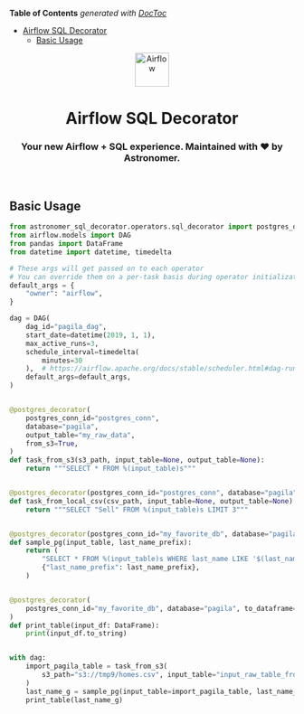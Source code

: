 <!-- START doctoc generated TOC please keep comment here to allow auto update -->
<!-- DON'T EDIT THIS SECTION, INSTEAD RE-RUN doctoc TO UPDATE -->
**Table of Contents**  *generated with [DocToc](https://github.com/thlorenz/doctoc)*

- [
  Airflow SQL Decorator
](#airflow-sql-decorator)
  - [Basic Usage](#basic-usage)

<!-- END doctoc generated TOC please keep comment here to allow auto update -->

<p align="center">
  <a href="https://www.airflow.apache.org">
    <img alt="Airflow" src="https://cwiki.apache.org/confluence/download/attachments/145723561/airflow_transparent.png?api=v2" width="60" />
  </a>
</p>
<h1 align="center">
  Airflow SQL Decorator
</h1>
  <h3 align="center">
  Your new Airflow + SQL experience. Maintained with ❤️ by Astronomer.
</h3>
<br/>

## Basic Usage

```python
from astronomer_sql_decorator.operators.sql_decorator import postgres_decorator
from airflow.models import DAG
from pandas import DataFrame
from datetime import datetime, timedelta

# These args will get passed on to each operator
# You can override them on a per-task basis during operator initialization
default_args = {
    "owner": "airflow",
}

dag = DAG(
    dag_id="pagila_dag",
    start_date=datetime(2019, 1, 1),
    max_active_runs=3,
    schedule_interval=timedelta(
        minutes=30
    ),  # https://airflow.apache.org/docs/stable/scheduler.html#dag-runs
    default_args=default_args,
)


@postgres_decorator(
    postgres_conn_id="postgres_conn",
    database="pagila",
    output_table="my_raw_data",
    from_s3=True,
)
def task_from_s3(s3_path, input_table=None, output_table=None):
    return """SELECT * FROM %(input_table)s"""


@postgres_decorator(postgres_conn_id="postgres_conn", database="pagila", from_csv=True)
def task_from_local_csv(csv_path, input_table=None, output_table=None):
    return """SELECT "Sell" FROM %(input_table)s LIMIT 3"""


@postgres_decorator(postgres_conn_id="my_favorite_db", database="pagila")
def sample_pg(input_table, last_name_prefix):
    return (
        "SELECT * FROM %(input_table)s WHERE last_name LIKE '$(last_name_prefix)s%%'",
        {"last_name_prefix": last_name_prefix},
    )


@postgres_decorator(
    postgres_conn_id="my_favorite_db", database="pagila", to_dataframe=True
)
def print_table(input_df: DataFrame):
    print(input_df.to_string)


with dag:
    import_pagila_table = task_from_s3(
        s3_path="s3://tmp9/homes.csv", input_table="input_raw_table_from_s3"
    )
    last_name_g = sample_pg(input_table=import_pagila_table, last_name_prefix="F")
    print_table(last_name_g)
```